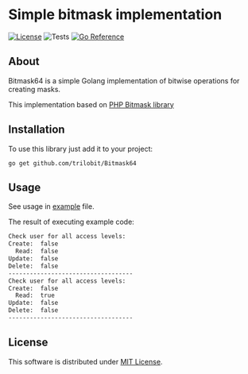# Simple bitmask implementation

[![License](https://img.shields.io/badge/License-MIT-blue.svg)](https://opensource.org/licenses/MIT)
![Tests](https://github.com/trilobit/Bitmask64/actions/workflows/ci.yml/badge.svg?branch=main)
[![Go Reference](https://pkg.go.dev/badge/github.com/trilobit/Bitmask64.svg)](https://pkg.go.dev/github.com/trilobit/Bitmask64)

## About

Bitmask64 is a simple Golang implementation of bitwise operations for creating masks.

This implementation based on [PHP Bitmask library](https://github.com/Aliance/Bitmask)

## Installation

To use this library just add it to your project:

```
go get github.com/trilobit/Bitmask64
```

## Usage

See usage in [example](example/main.go) file.

The result of executing example code:

```bash
Check user for all access levels:
Create:  false
  Read:  false
Update:  false
Delete:  false
-----------------------------------
Check user for all access levels:
Create:  false
  Read:  true
Update:  false
Delete:  false
-----------------------------------
```

## License

This software is distributed under [MIT License](LICENSE).
